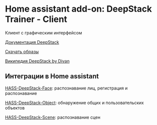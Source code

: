 # Home assistant add-on: DeepStack Trainer - Client

Клиент c графическим интерфейсом

[Документация DeepStack](https://docs.deepstack.cc)

[Скачать образы](https://registry.hub.docker.com/r/deepquestai/deepstack/tags)

[Википедия DeepStack by Divan](https://github.com/DivanX10/Home-Assistant-Add-on-Deepstack/wiki)

## Интеграции в Home assistant
[HASS-DeepStack-Face](https://github.com/robmarkcole/HASS-Deepstack-face): распознавание лиц, регистрация и распознавание

[HASS-DeepStack-Object](https://github.com/robmarkcole/HASS-Deepstack-object): обнаружение общих и пользовательских объектов

[HASS-DeepStack-Scene](https://github.com/robmarkcole/HASS-Deepstack-scene): распознавание сцен

